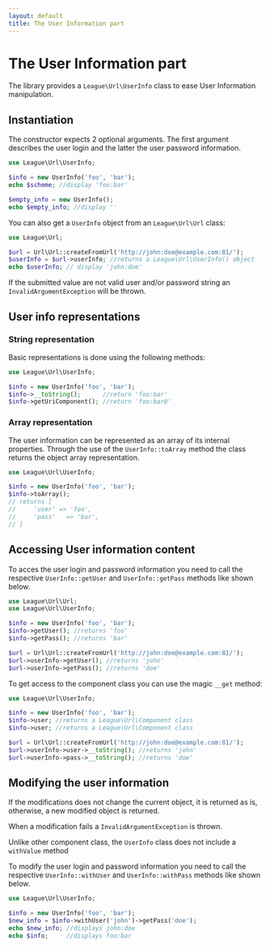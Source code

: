```yaml
---
layout: default
title: The User Information part
---
```


# The User Information part

The library provides a `League\Url\UserInfo` class to ease User Information manipulation.

## Instantiation

The constructor expects 2 optional arguments. The first argument describes the user login and the latter the user password information.

~~~php
use League\Url\UserInfo;

$info = new UserInfo('foo', 'bar');
echo $scheme; //display 'foo:bar'

$empty_info = new UserInfo();
echo $empty_info; //display ''
~~~

You can also get a `UserInfo` object from an `League\Url\Url` class:

~~~php
use League\Url;

$url = Url\Url::createFromUrl('http://john:doe@example.com:81/');
$userInfo = $url->userInfo; //returns a League\Url\UserInfo() object
echo $userInfo; // display 'john:doe'
~~~

<p class="message-warning">If the submitted value are not valid user and/or password string an <code>InvalidArgumentException</code> will be thrown.</p>

## User info representations

### String representation

Basic representations is done using the following methods:

~~~php
use League\Url\UserInfo;

$info = new UserInfo('foo', 'bar');
$info->__toString();      //return 'foo:bar'
$info->getUriComponent(); //return 'foo:bar@'
~~~

### Array representation

The user information can be represented as an array of its internal properties. Through the use of the `UserInfo::toArray` method the class returns the object array representation.

~~~php
use League\Url\UserInfo;

$info = new UserInfo('foo', 'bar');
$info->toArray();
// returns [
//     'user' => 'foo',
//     'pass'   => 'bar',
// ]
~~~

## Accessing User information content

To acces the user login and password information you need to call the respective `UserInfo::getUser` and `UserInfo::getPass` methods like shown below.

~~~php
use League\Url\Url;
use League\Url\UserInfo;

$info = new UserInfo('foo', 'bar');
$info->getUser(); //returns 'foo'
$info->getPass(); //returns 'bar'

$url = Url\Url::createFromUrl('http://john:doe@example.com:81/');
$url->userInfo->getUser(); //returns 'john'
$url->userInfo->getPass(); //returns 'doe'
~~~

To get access to the component class you can use the magic `__get` method:

~~~php
use League\Url\UserInfo;

$info = new UserInfo('foo', 'bar');
$info->user; //returns a League\Url\Component class
$info->user; //returns a League\Url\Component class

$url = Url\Url::createFromUrl('http://john:doe@example.com:81/');
$url->userInfo->user->__toString(); //returns 'john'
$url->userInfo->pass->__toString(); //returns 'doe'
~~~


## Modifying the user information

<p class="message-notice">If the modifications does not change the current object, it is returned as is, otherwise, a new modified object is returned.</p>

<p class="message-warning">When a modification fails a <code>InvalidArgumentException</code> is thrown.</p>

<p class="message-notice">Unlike other component class, the <code>UserInfo</code> class does not include a <code>withValue</code> method</p>

To modify the user login and password information you need to call the respective <code>UserInfo::withUser</code> and `UserInfo::withPass` methods like shown below.

~~~php
use League\Url\UserInfo;

$info = new UserInfo('foo', 'bar');
$new_info = $info->withUser('john')->getPass('doe');
echo $new_info; //displays john:doe
echo $info;     //displays foo:bar
~~~